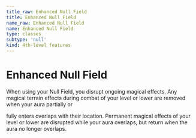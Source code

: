 ```yaml
---
title_raw: Enhanced Null Field
title: Enhanced Null Field
name_raw: Enhanced Null Field
name: Enhanced Null Field
type: classes
subtype: 'null'
kind: 4th-level features
---
```


# Enhanced Null Field

When using your Null Field, you disrupt ongoing magical effects. Any magical terrain effects during combat of your level or lower are removed when your aura partially or

fully enters overlaps with their location. Permanent magical effects of your level or lower are disrupted while your aura overlaps, but return when the aura no longer overlaps.
